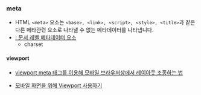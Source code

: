 ### meta

-   HTML `<meta>` 요소는 `<base>, <link>, <script>, <style>, <title>`과 같은 다른 메타관련 요소로 나타낼 수 없는 메타데이터를 나타냅니다.
-   [<meta>: 문서 레벨 메타데이터 요소](https://developer.mozilla.org/ko/docs/Web/HTML/Element/meta)
    -   charset

#### viewport

-   [viewport meta 태그를 이용해 모바일 브라우저상에서 레이아웃 조종하는 법 ](https://developer.mozilla.org/ko/docs/Mozilla/Mobile/Viewport_meta_tag)

-   [모바일 화면을 위해 Viewport 사용하기](https://jongmin92.github.io/2017/02/09/HTML/viewport/)
